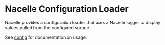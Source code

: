 # Nacelle Configuration Loader

Nacelle provides a configuration loader that uses a Nacelle logger to display
values pulled from the configured soruce.

See [config](https://github.com/go-nacelle/config) for documentation on usage.
